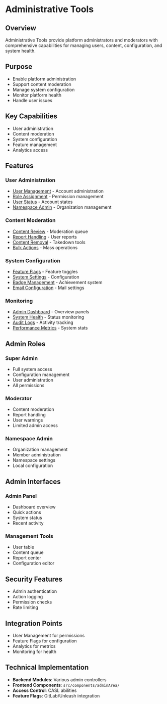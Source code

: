 # Administrative Tools

## Overview
Administrative Tools provide platform administrators and moderators with comprehensive capabilities for managing users, content, configuration, and system health.

## Purpose
- Enable platform administration
- Support content moderation
- Manage system configuration
- Monitor platform health
- Handle user issues

## Key Capabilities
- User administration
- Content moderation
- System configuration
- Feature management
- Analytics access

## Features

### User Administration
- [User Management](./features/user-management.md) - Account administration
- [Role Assignment](./features/role-assignment.md) - Permission management
- [User Status](./features/user-status.md) - Account states
- [Namespace Admin](./features/namespace-admin.md) - Organization management

### Content Moderation
- [Content Review](./features/content-review.md) - Moderation queue
- [Report Handling](./features/report-handling.md) - User reports
- [Content Removal](./features/content-removal.md) - Takedown tools
- [Bulk Actions](./features/bulk-actions.md) - Mass operations

### System Configuration
- [Feature Flags](./features/feature-flags.md) - Feature toggles
- [System Settings](./features/system-settings.md) - Configuration
- [Badge Management](./features/badge-management.md) - Achievement system
- [Email Configuration](./features/email-configuration.md) - Mail settings

### Monitoring
- [Admin Dashboard](./features/admin-dashboard.md) - Overview panels
- [System Health](./features/system-health.md) - Status monitoring
- [Audit Logs](./features/audit-logs.md) - Activity tracking
- [Performance Metrics](./features/performance-metrics.md) - System stats

## Admin Roles

### Super Admin
- Full system access
- Configuration management
- User administration
- All permissions

### Moderator
- Content moderation
- Report handling
- User warnings
- Limited admin access

### Namespace Admin
- Organization management
- Member administration
- Namespace settings
- Local configuration

## Admin Interfaces

### Admin Panel
- Dashboard overview
- Quick actions
- System status
- Recent activity

### Management Tools
- User table
- Content queue
- Report center
- Configuration editor

## Security Features
- Admin authentication
- Action logging
- Permission checks
- Rate limiting

## Integration Points
- User Management for permissions
- Feature Flags for configuration
- Analytics for metrics
- Monitoring for health

## Technical Implementation
- **Backend Modules**: Various admin controllers
- **Frontend Components**: `src/components/adminArea/`
- **Access Control**: CASL abilities
- **Feature Flags**: GitLab/Unleash integration